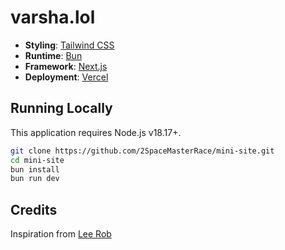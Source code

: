 # varsha.lol
- **Styling**: [Tailwind CSS](https://tailwindcss.com)
- **Runtime**: [Bun](https://bun.sh/)
- **Framework**: [Next.js](https://nextjs.org/)
- **Deployment**: [Vercel](https://vercel.com)

## Running Locally
This application requires Node.js v18.17+.

```bash
git clone https://github.com/2SpaceMasterRace/mini-site.git
cd mini-site
bun install
bun run dev
```
## Credits
Inspiration from [Lee Rob](https://github.com/leerob)
